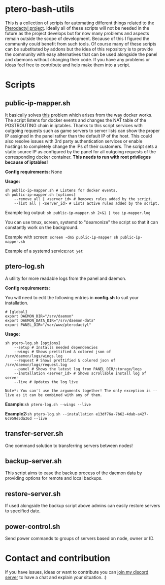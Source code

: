 # ptero-bash-utils
This is a collection of scripts for automating different things related to the [Pterodactyl project](https://pterodactyl.io/). Ideally all of these scripts will not be needed in the future as the project develops but for now many problems and aspects remain outside the scope of development. Because of this I figured the community could benefit from such tools. Of course many of these scripts can be substituted by addons but the idea of this repository is to provide the community with easy alternatives that can be used alongside the panel and daemons without changing their code. If you have any problems or ideas feel free to contribute and help make them into a script.

# Scripts

## public-ip-mapper.sh<span></span>

It basically solves [this](https://github.com/pterodactyl/panel/issues/459) problem which arises from the way docker works. The script listens for docker events and changes the NAT table of the POSTROUTING chain in iptables. Thanks to this script services with outgoing requests such as game servers to server lists can show the proper IP assigned in the panel rather than the default IP of the host. This could also resolve issues with 3rd party authentication services or enable hostings to completely change the IPs of their customers.  The script sets a static source IP as configured by the panel for all outgoing requests of the corresponding docker container. **This needs to run with root privileges because of iptables!**

**Config requirements:** None

**Usage:**

```
sh public-ip-mapper.sh # Listens for docker events.
sh public-ip-mapper.sh [options]
    --remove all | <server_id> # Removes rules added by the script.
    --list all | <server_id> # Lists active rules added by the script.
```
Example log output: `sh public-ip-mapper.sh 2>&1 | tee ip-mapper.log`

You can use tmux, screen, systemd to "deamonize" the script so that it can constantly work on the background. 

Example with screen: `screen -dmS public-ip-mapper sh public-ip-mapper.sh`

Example of a systemd service:`not yet`

## ptero-log.sh<span></span>
A utility for more readable logs from the panel and daemon.

**Config requirements:**

You will need to edit the following entries in **config.sh<span></span>** to suit your installation.
```
# [global]
export DAEMON_DIR="/srv/daemon"
export DAEMON_DATA_DIR="/srv/daemon-data"
export PANEL_DIR="/var/www/pterodactyl"
```

**Usage:**

```
sh ptero-log.sh [options] 
    --setup # Installs needed dependencies
    --wings # Shows prettified & colored json of /srv/daemon/logs/wings.log
    --request # Shows prettified & colored json of /srv/daemon/logs/request.log
    --panel # Shows the latest log from PANEL_DIR/storage/logs
    --installation <server_id> # Shows scrollable install log of server
    --live # Updates the log live

Note*: You can't use the arguments together! The only exception is --live as it can be combined with any of them.
```

**Example:**`sh ptero-log.sh --wings --live`

**Example2:**`sh ptero-log.sh --installation e13df76a-7b62-4dab-a427-6c959e5da36d --live`

## transfer-server.sh<span></span>
One command solution to transferring servers between nodes!

## backup-server.sh<span></span>
This script aims to ease the backup process of the daemon data by providing options for remote and local backups.

## restore-server.sh<span></span>
If used alongside the backup script above admins can easily restore servers to specified date.

## power-control.sh<span></span>
Send power commands to groups of servers based on node, owner or ID.

# Contact and contribution
If you have issues, ideas or want to contribute you can [join my discord server](https://discord.gg/VMSDGVD) to have a chat and explain your situation. :)